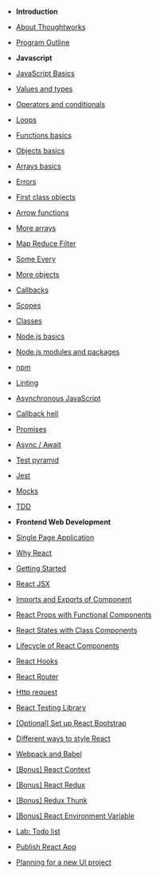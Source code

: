 - **Introduction**

- [About Thoughtworks](introduction/thoughtworks)
- [Program Outline](introduction/outline)

- **Javascript**

- [JavaScript Basics](javascript/basics)
- [Values and types](javascript/values-types)
- [Operators and conditionals](javascript/operators-conditional)
- [Loops](javascript/loops)
- [Functions basics](javascript/functions-basics)
- [Objects basics](javascript/objects-basics)
- [Arrays basics](javascript/arrays-basics)
- [Errors](javascript/errors)
- [First class objects](javascript/first-class-objects)
- [Arrow functions](javascript/arrow-functions)
- [More arrays](javascript/arrays)
- [Map Reduce Filter](javascript/map-reduce-filter)
- [Some Every](javascript/some-every)
- [More objects](javascript/objects)
- [Callbacks](javascript/callbacks)
- [Scopes](javascript/scopes)
- [Classes](javascript/classes)
- [Node.js basics](javascript/node-basics)
- [Node.js modules and packages](javascript/node-modules)
- [npm](javascript/npm)
- [Linting](javascript/linting)
- [Asynchronous JavaScript](javascript/asynchronous-js)
- [Callback hell](javascript/callback-hell)
- [Promises](javascript/promises)
- [Async / Await](javascript/async-await)
- [Test pyramid](javascript/test-pyramid)
- [Jest](javascript/jest)
- [Mocks](javascript/mocks)
- [TDD](javascript/tdd)
<!-- - [Labs for JavaScript](javascript/javascript-labs) -->

- **Frontend Web Development**

- [Single Page Application](frontend/single-page-application)
- [Why React](frontend/why-react)
- [Getting Started](frontend/react-hello-world)
- [React JSX](frontend/react-jsx)
- [Imports and Exports of Component](frontend/import-export-components)
- [React Props with Functional Components](frontend/react-props-with-func)
- [React States with Class Components](frontend/react-state-with-class)
- [Lifecycle of React Components](frontend/react-lifecycle)
- [React Hooks](frontend/react-hooks)
- [React Router](frontend/react-router)
- [Http request](frontend/http-request)
- [React Testing Library](frontend/react-testing-library)
- [[Optional] Set up React Bootstrap](frontend/react-bootstrap)
- [Different ways to style React](frontend/ways-to-style-react)
- [Webpack and Babel](frontend/webpack-babel)
- [[Bonus] React Context](frontend/react-context)
- [[Bonus] React Redux](frontend/react-redux)
- [[Bonus] Redux Thunk](frontend/redux-thunk)
- [[Bonus] React Environment Variable](frontend/react-env-variable)
- [Lab: Todo list](frontend/react-todo-list)
- [Publish React App](frontend/publish-react)
- [Planning for a new UI project](frontend/planning-new-project)
